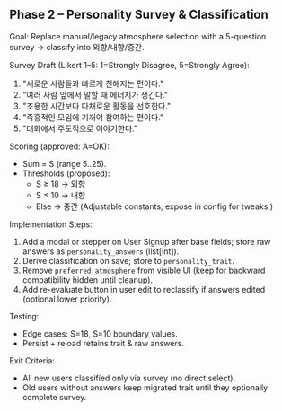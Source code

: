 ## Phase 2 – Personality Survey & Classification

Goal: Replace manual/legacy atmosphere selection with a 5-question survey → classify into 외향/내향/중간.

Survey Draft (Likert 1–5: 1=Strongly Disagree, 5=Strongly Agree):

1. "새로운 사람들과 빠르게 친해지는 편이다."
2. "여러 사람 앞에서 말할 때 에너지가 생긴다."
3. "조용한 시간보다 다채로운 활동을 선호한다."
4. "즉흥적인 모임에 기꺼이 참여하는 편이다."
5. "대화에서 주도적으로 이야기한다."

Scoring (approved: A=OK):

- Sum = S (range 5..25).
- Thresholds (proposed):
  - S ≥ 18 → 외향
  - S ≤ 10 → 내향
  - Else → 중간
    (Adjustable constants; expose in config for tweaks.)

Implementation Steps:

1. Add a modal or stepper on User Signup after base fields; store raw answers as `personality_answers` (list[int]).
2. Derive classification on save; store to `personality_trait`.
3. Remove `preferred_atmosphere` from visible UI (keep for backward compatibility hidden until cleanup).
4. Add re-evaluate button in user edit to reclassify if answers edited (optional lower priority).

Testing:

- Edge cases: S=18, S=10 boundary values.
- Persist + reload retains trait & raw answers.

Exit Criteria:

- All new users classified only via survey (no direct select).
- Old users without answers keep migrated trait until they optionally complete survey.
